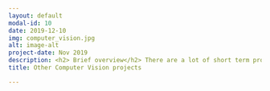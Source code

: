 ```yaml
---
layout: default
modal-id: 10
date: 2019-12-10
img: computer_vision.jpg
alt: image-alt
project-date: Nov 2019
description: <h2> Brief overview</h2> There are a lot of short term projects I worked in my previous work experience, for which I cannot showcase the work outside due to the non-disclosure agreement involvement in those works. Nevertheless, I am briefly stating the work experience I had in each of those projects<br><br><h2>Deep Learning based projects</h2> In these ages, a computer vision Engineer doesn't exist without knowing deep learning. I worked on a couple of deep learning based porjects<br><br><h4>Image Depth Categorisation based on deep learning</h4>Images have to be classified into one of four categories- Close-up, Medium, Long and Ultralong range shot. I generated depth maps for a given image based on pre-trained monocular depth estimation models and constructed a four channel RGBD image by appending the depth map to an RGB image. Then I trained different existing dDeep Learning architectures on 4D images and fine-tuned a model based on ResNet-50 to achieve an accuracy of 85%.<h4>Weed detection and distance estimation using calibrated camera</h4> Trained a weed detection model using tensorflow object detection api. Calibrated the extrinsic parameters of the rover camera with respect to a checker board placed on ground. Found the 3D point that lies at the intersection of ground plane and inverse projection ray (that corresponds to the bottom most pixel of weed). Estimated the distance of the rover to the point using known transformations.<br><h2> Classical Vision Projects</h2><br><h4> Shape Context matching as a post-processing to improve Deep Learning HCR accuracy</h4> This is not a real deep learning project but an effort to improve the DL model performance.I improved the accuracy of an AlexNet HCR model from 90.1% to 91.2% by overriding deep learning outputs by shape context-based matching results only for images where the deep learning network was struggling to classify due to very low confidence.In order to achieve this, I had a database of hand written characters to compare against and whenever the deep learning model was not confident enough, I overrode deep learning predictions with Shape context based prediction. To achieve this,  I measured the Hausdorff distance between the shape context approximation of the given image and shape context approximation of every image in the database and found the best match (The image with the lowest hausdroff distance with using shape context features.) I Sped up this computation by 3x using parallel processing.<br><br><h4>Improving Casting and Bagging Automation system</h4>This is a Jewelry component identification system consisting of 85,000 different Jewellery parts. The existing pipeline that was in action consisted of a size filter(filtering based on contour area), hu moments filter followed by pattern matching.To improve the overall system accuracy, I proposed two changes based on ablative analysis- Using Zernike moments instead of Hu and ORB feature matching instead of pattern matching improved the overall recognition accuracy from 55% to 80%.<h4> Iris recogniton</h4>Developed an end to end iris recognition system involving image acquisition through Soliton smart camera, Iris localization by Daugman’s transform, image normalization and unwrapping, encoding by Gabor wavelets and matching by L2 distance. I didn't really develop any of these algorithms from sratch in this case. I just integrated all the open source code to get a system working. <br><br><h2>Tools/ Non-CV project</h2><h4> Dataset Generator</h4> The objective behind this project was to develop a tool that will lower the human effort in data collection. The basic idea was to collect images and auto-tag some of them using on-the-fly machine learning models. Thus this tool runs a weak model automatically on the labeled data collected so far and auto-tags some images within the dataset, which it believes with extreme confidence.<br><br><h4> Pin Map Generation</h4> The objective in this project was to find a pin mapping between two devices based on netlist connection given. To do this, I generated a graph representing circuit connections for a given netlist. Then I found the pin mapping between any two terminals  present in the circuit by applying shortest path algorithms on the generated graph. This problem setup is challenging particularly because the graph nodes are not simple nodes but electronic components. So electronic circuit knowledge needed to be incorporated to define connectivity between nodes.<br><br>
title: Other Computer Vision projects

---
```

